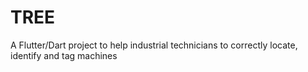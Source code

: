 # TREE

A Flutter/Dart project to help industrial technicians to correctly locate, identify and tag machines

